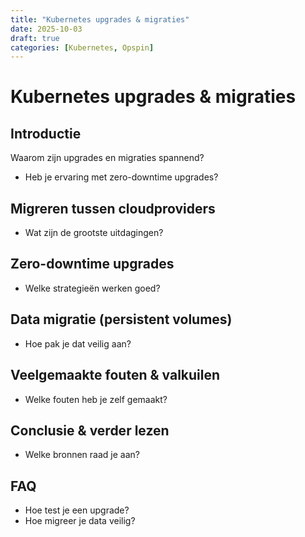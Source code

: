 ```yaml
---
title: "Kubernetes upgrades & migraties"
date: 2025-10-03
draft: true
categories: [Kubernetes, Opspin]
---
```


# Kubernetes upgrades & migraties

## Introductie
Waarom zijn upgrades en migraties spannend?
- Heb je ervaring met zero-downtime upgrades?

## Migreren tussen cloudproviders
- Wat zijn de grootste uitdagingen?

## Zero-downtime upgrades
- Welke strategieën werken goed?

## Data migratie (persistent volumes)
- Hoe pak je dat veilig aan?

## Veelgemaakte fouten & valkuilen
- Welke fouten heb je zelf gemaakt?

## Conclusie & verder lezen
- Welke bronnen raad je aan?

## FAQ
- Hoe test je een upgrade?
- Hoe migreer je data veilig?
